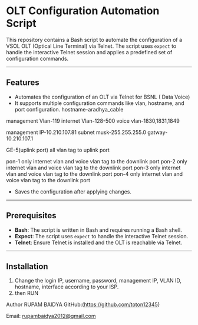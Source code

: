# OLT Configuration Automation Script

This repository contains a Bash script to automate the configuration of a VSOL OLT (Optical Line Terminal) via Telnet. The script uses `expect` to handle the interactive Telnet session and applies a predefined set of configuration commands.

---

## **Features**
- Automates the configuration of an OLT via Telnet for BSNL ( Data Voice)
- It supports multiple configuration commands like vlan, hostname, and port configuration.
hostname-aradhya_cable

management Vlan-119
internet Vlan-128-500
voice vlan-1830,1831,1849

management IP-10.210.107.81
subnet musk-255.255.255.0
gatway-10.210.107.1

GE-5(uplink port) all vlan tag to uplink port

pon-1 only internet vlan and voice vlan tag to the downlink port
pon-2 only internet vlan and voice vlan tag to the downlink port
pon-3 only internet vlan and voice vlan tag to the downlink port
pon-4 only internet vlan and voice vlan tag to the downlink port

- Saves the configuration after applying changes.

---

## **Prerequisites**
- **Bash**: The script is written in Bash and requires running a Bash shell.
- **Expect**: The script uses `expect` to handle the interactive Telnet session.
- **Telnet**: Ensure Telnet is installed and the OLT is reachable via Telnet.

---

## **Installation**
1. Change the login IP, username, password, management IP, VLAN ID, hostname, interface according to your ISP.
2. then RUN

Author
RUPAM BAIDYA
GitHub:(https://github.com/toton12345)

Email: rupambaidya2012@gmail.com
